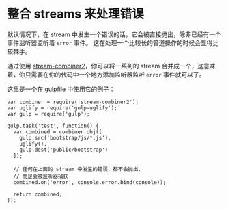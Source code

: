 # 整合 streams 来处理错误

默认情况下，在 stream 中发生一个错误的话，它会被直接抛出，除非已经有一个事件监听器监听着 `error` 事件。 这在处理一个比较长的管道操作的时候会显得比较棘手。

通过使用 [stream-combiner2](https://github.com/substack/stream-combiner2)，你可以将一系列的 stream 合并成一个，这意味着，你只需要在你的代码中一个地方添加监听器监听 `error` 事件就可以了。

这里是一个在 gulpfile 中使用它的例子：

```Js
var combiner = require('stream-combiner2');
var uglify = require('gulp-uglify');
var gulp = require('gulp');

gulp.task('test', function() {
  var combined = combiner.obj([
    gulp.src('bootstrap/js/*.js'),
    uglify(),
    gulp.dest('public/bootstrap')
  ]);

  // 任何在上面的 stream 中发生的错误，都不会抛出，
  // 而是会被监听器捕获
  combined.on('error', console.error.bind(console));

  return combined;
});
```
